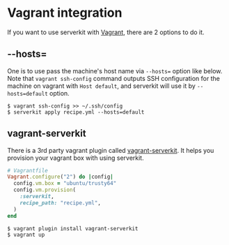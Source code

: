 # Vagrant integration
If you want to use serverkit with [Vagrant](https://www.vagrantup.com/),
there are 2 options to do it.

## --hosts=
One is to use pass the machine's host name via `--hosts=` option like below.
Note that `vagrant ssh-config` command outputs SSH configuration for the machine on vagrant
with `Host default`, and serverkit will use it by `--hosts=default` option.

```console
$ vagrant ssh-config >> ~/.ssh/config
$ serverkit apply recipe.yml --hosts=default
```

## vagrant-serverkit
There is a 3rd party vagrant plugin called
[vagrant-serverkit](https://github.com/r7kamura/vagrant-serverkit).
It helps you provision your vagrant box with using serverkit.

```rb
# Vagrantfile
Vagrant.configure("2") do |config|
  config.vm.box = "ubuntu/trusty64"
  config.vm.provision(
    :serverkit,
    recipe_path: "recipe.yml",
  )
end
```

```console
$ vagrant plugin install vagrant-serverkit
$ vagrant up
```
